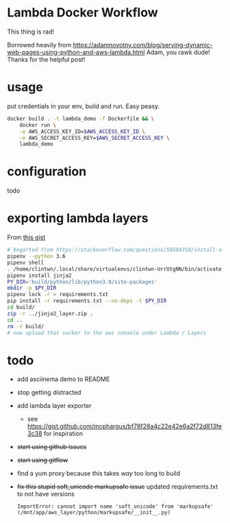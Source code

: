 # Lambda Docker Workflow

This thing is rad!

Borrowed heavily from https://adamnovotny.com/blog/serving-dynamic-web-pages-using-python-and-aws-lambda.html
Adam, you rawk dude! Thanks for the helpful post!

# usage

put credentials in your env, build and run. Easy peasy.

```sh
docker build . -t lambda_demo -f Dockerfile && \
    docker run \
    -e AWS_ACCESS_KEY_ID=$AWS_ACCESS_KEY_ID \
    -e AWS_SECRET_ACCESS_KEY=$AWS_SECRET_ACCESS_KEY \
    lambda_demo
```

# configuration
  todo

# exporting lambda layers

From [this gist](https://gist.github.com/mcphargus/bf78f28a4c22e42e6a2f72d813fe3c38)

<script src="https://gist.github.com/mcphargus/bf78f28a4c22e42e6a2f72d813fe3c38.js"></script>

```sh
# bogarted from https://stackoverflow.com/questions/58504350/install-a-package-in-aws-lambda
pipenv --python 3.6
pipenv shell
. /home/clintwn/.local/share/virtualenvs/clintwn-UrrUtgNN/bin/activate
pipenv install jinja2
PY_DIR='build/python/lib/python3.9/site-packages'
mkdir -p $PY_DIR
pipenv lock -r > requirements.txt
pip install -r requirements.txt --no-deps -t $PY_DIR
cd build/
zip -r ../jinja2_layer.zip .
cd ..
rm -r build/
# now upload that sucker to the aws console under Lambda / Layers

```


# todo

- add asciinema demo to README
- stop getting distracted
- add lambda layer exporter
  - see https://gist.github.com/mcphargus/bf78f28a4c22e42e6a2f72d813fe3c38 for inspiration
- ~~start using github issues~~
- ~~start using gitflow~~
- find a yum proxy because this takes _way_ too long to build
- ~~fix this stupid soft_unicode markupsafe issue~~ updated requirements.txt to not have versions

  `ImportError: cannot import name 'soft_unicode' from 'markupsafe' (/mnt/app/aws_layer/python/markupsafe/__init__.py)`
